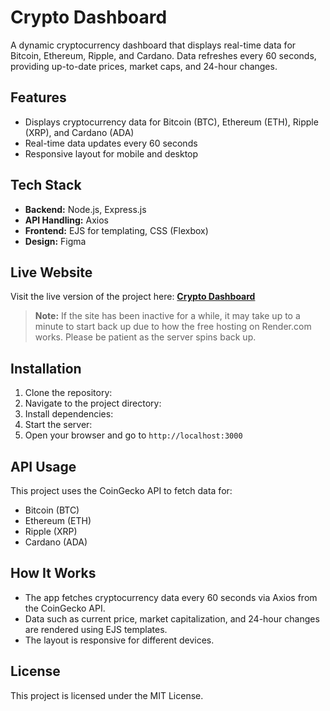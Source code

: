 # Crypto Dashboard

A dynamic cryptocurrency dashboard that displays real-time data for Bitcoin, Ethereum, Ripple, and Cardano. Data refreshes every 60 seconds, providing up-to-date prices, market caps, and 24-hour changes.

## Features

- Displays cryptocurrency data for Bitcoin (BTC), Ethereum (ETH), Ripple (XRP), and Cardano (ADA)
- Real-time data updates every 60 seconds
- Responsive layout for mobile and desktop

## Tech Stack

- **Backend:** Node.js, Express.js
- **API Handling:** Axios
- **Frontend:** EJS for templating, CSS (Flexbox)
- **Design:** Figma

## Live Website

Visit the live version of the project here: [**Crypto Dashboard**](https://crypto-dashboard-2a76.onrender.com/)

> **Note:** If the site has been inactive for a while, it may take up to a minute to start back up due to how the free hosting on Render.com works. Please be patient as the server spins back up.

## Installation

1. Clone the repository:
2. Navigate to the project directory:
3. Install dependencies:
4. Start the server:
5. Open your browser and go to `http://localhost:3000`

## API Usage

This project uses the CoinGecko API to fetch data for:

- Bitcoin (BTC)
- Ethereum (ETH)
- Ripple (XRP)
- Cardano (ADA)

## How It Works

- The app fetches cryptocurrency data every 60 seconds via Axios from the CoinGecko API.
- Data such as current price, market capitalization, and 24-hour changes are rendered using EJS templates.
- The layout is responsive for different devices.

## License

This project is licensed under the MIT License.
